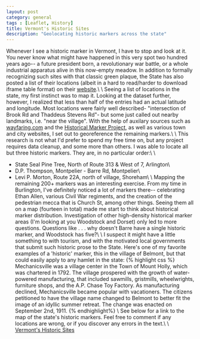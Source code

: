 ```yaml
---
layout: post
category: general
tags : [Leaflet, History]
title: Vermont's Historic Sites
description: "Geolocating historic markers across the state"
---
```

Whenever I see a historic marker in Vermont, I have to stop and look at it. You never know what might have happened in this very spot two hundred years ago-- a future president born, a revolutionary war battle, or a whole industrial apparatus alive in this now-empty meadow. In addition to formally recognizing such sites with that classic green plaque, the State has also posted a list of their locations (albeit in a hard to read/harder to download iframe table format) on their [website](http://historicsites.vermont.gov/roadside_markers/list).\\
\\
Seeing a list of locations in the state, my first instinct was to map it. Looking at the dataset further, however, I realized that less than half of the entries had an actual latitude and longitude. Most locations were fairly well described- "intersection of Brook Rd and Thaddeus Stevens Rd"- but some just called out nearby landmarks, i.e. "near the village". With the help of auxilary sources such as [wayfaring.com](http://www.waymarking.com/cat/details.aspx?f=1&guid=9cd074cf-33c7-4e49-8c79-0cde5f9c39a6&st=2) and the [Historical Marker Project](http://www.historicalmarkerproject.com), as well as various town and city websites, I set out to georeference the remaining markers.\\
\\
This research is not what I'd prefer to spend my free time on, but any project requires data cleanup, and some more than others. I was able to locate all but three historic markers. They are, in no particular order:\\
\\
  - State Seal Pine Tree, North of Route 313 & West of 7, Arlington\\
  - D.P. Thompson, Montpelier - Barre Rd, Montpelier\\
  - Levi P. Morton, Route 22A, north of village, Shoreham\\
\\
Mapping the remaining 200+ markers was an interesting exercise. From my time in Burlington, I've definitely noticed a lot of markers there-- celebrating Ethan Allen, various Civil War regiments, and the creation of the pedestrian mecca that is Church St, among other things. Seeing them all on a map (fourteen in total) made me start to think about historical marker distribution. Investigation of other high-density historical marker areas (I'm looking at you Woodstock and Dorset) only led to more questions. Questions like . . . why doesn't Barre have a single historic marker, and Woodstock has five?\\
\\
I suspect it might have a little something to with tourism, and with the motivated local governments that submit such historic prose to the State. Here's one of my favorite examples of a 'historic' marker, this in the village of Belmont, but that could easily apply to any hamlet in the state:
{% highlight css %}
Mechanicsville was a village center in the Town of Mount Holly, which was chartered 
in 1792. The village prospered with the growth of water-powered manufacturing, that
included sawmills, gristmills, wheelwrights, furniture shops, and the A.P. Chase 
Toy Factory. As manufacturing declined, Mechanicsville became popular with 
vacationers. The citizens petitioned to have the village name changed to Belmont to 
better fit the image of an idyllic summer retreat. The change was enacted on 
September 2nd, 1911.
{% endhighlight%}
\\
See below for a link to the map of the state's historic markers. Feel free to comment if any locations are wrong, or if you discover any errors in the text.\\
\\
[Vermont's Historic Sites](http://www.mappingvermont.org/projects/vermont-historic-sites)
